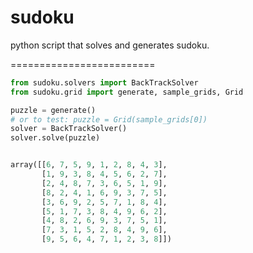 # sudoku

python script that solves and generates sudoku.

=========================

```py
from sudoku.solvers import BackTrackSolver
from sudoku.grid import generate, sample_grids, Grid

puzzle = generate()
# or to test: puzzle = Grid(sample_grids[0])
solver = BackTrackSolver()
solver.solve(puzzle)


array([[6, 7, 5, 9, 1, 2, 8, 4, 3],
       [1, 9, 3, 8, 4, 5, 6, 2, 7],
       [2, 4, 8, 7, 3, 6, 5, 1, 9],
       [8, 2, 4, 1, 6, 9, 3, 7, 5],
       [3, 6, 9, 2, 5, 7, 1, 8, 4],
       [5, 1, 7, 3, 8, 4, 9, 6, 2],
       [4, 8, 2, 6, 9, 3, 7, 5, 1],
       [7, 3, 1, 5, 2, 8, 4, 9, 6],
       [9, 5, 6, 4, 7, 1, 2, 3, 8]])

```

